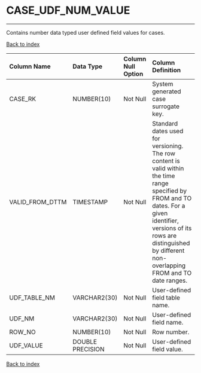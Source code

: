 # CASE_UDF_NUM_VALUE

---

Contains number data typed user defined field values for cases.

[Back to index](./index.md)

| Column Name     | Data Type        | Column Null Option   | Column Definition                                                                                                                                                                                                                       |
|:----------------|:-----------------|:---------------------|:----------------------------------------------------------------------------------------------------------------------------------------------------------------------------------------------------------------------------------------|
| CASE_RK         | NUMBER(10)       | Not Null             | System generated case surrogate key.                                                                                                                                                                                                    |
| VALID_FROM_DTTM | TIMESTAMP        | Not Null             | Standard dates used for versioning. The row content is valid within the time range specified by FROM and TO dates. For a given identifier, versions of its rows are distinguished by different non-overlapping FROM and TO date ranges. |
| UDF_TABLE_NM    | VARCHAR2(30)     | Not Null             | User-defined field table name.                                                                                                                                                                                                          |
| UDF_NM          | VARCHAR2(30)     | Not Null             | User-defined field name.                                                                                                                                                                                                                |
| ROW_NO          | NUMBER(10)       | Not Null             | Row number.                                                                                                                                                                                                                             |
| UDF_VALUE       | DOUBLE PRECISION | Not Null             | User-defined field value.                                                                                                                                                                                                               |

[Back to index](./index.md)